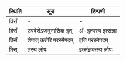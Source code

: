 | स्थिति | सूत्र | टिप्पणी |
| ----- | ------- | ------ |
| विसँ | - | - |
| विसँ | उपदेशेऽजनुनासिक इत् | अँ-इत्यस्य इत्संज्ञा |
| विसँ | शेषात् कर्तरि परस्मैपदम् | इति परस्मैपदम् |
| विस् | तस्य लोपः | इत्संज्ञकस्य लोपः |
